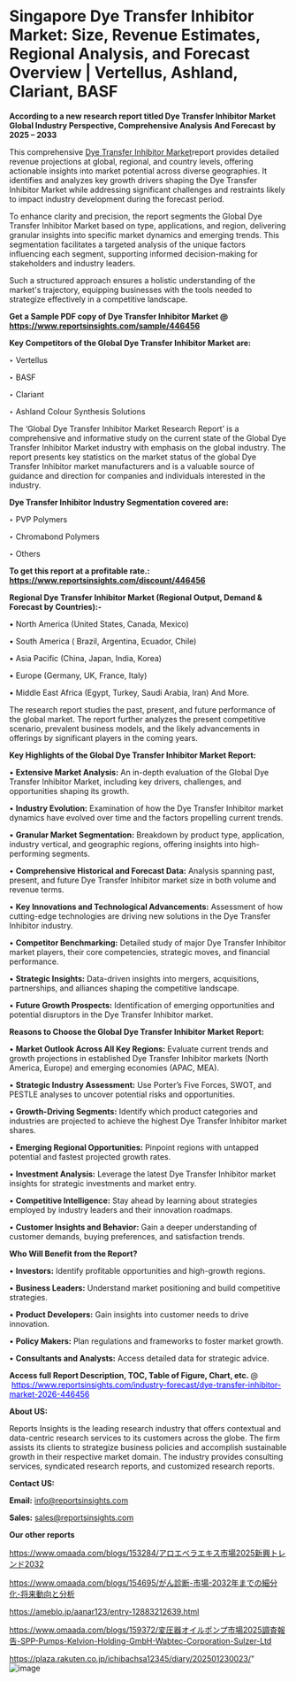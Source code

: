 # Singapore Dye Transfer Inhibitor Market: Size, Revenue Estimates, Regional Analysis, and Forecast Overview | Vertellus, Ashland, Clariant, BASF

<strong>According to a new research report titled Dye Transfer Inhibitor Market Global Industry Perspective, Comprehensive Analysis And Forecast by 2025 – 2033</strong>

This comprehensive <a href=https://www.reportsinsights.com/sample/446456>Dye Transfer Inhibitor Market</a>report provides detailed revenue projections at global, regional, and country levels, offering actionable insights into market potential across diverse geographies. It identifies and analyzes key growth drivers shaping the Dye Transfer Inhibitor Market while addressing significant challenges and restraints likely to impact industry development during the forecast period.

To enhance clarity and precision, the report segments the Global Dye Transfer Inhibitor Market based on type, applications, and region, delivering granular insights into specific market dynamics and emerging trends. This segmentation facilitates a targeted analysis of the unique factors influencing each segment, supporting informed decision-making for stakeholders and industry leaders.

Such a structured approach ensures a holistic understanding of the market's trajectory, equipping businesses with the tools needed to strategize effectively in a competitive landscape.

<strong>Get a Sample PDF copy of Dye Transfer Inhibitor Market </strong><strong>@<a href=https://www.reportsinsights.com/sample/446456 style=color:#0000ff;> https://www.reportsinsights.com/sample/446456</a></strong></font>

<strong>Key Competitors of the Global Dye Transfer Inhibitor Market are:</strong>

‣ Vertellus

‣ BASF

‣ Clariant

‣ Ashland Colour Synthesis Solutions

The ‘Global Dye Transfer Inhibitor Market Research Report’ is a comprehensive and informative study on the current state of the Global Dye Transfer Inhibitor Market industry with emphasis on the global industry. The report presents key statistics on the market status of the global Dye Transfer Inhibitor market manufacturers and is a valuable source of guidance and direction for companies and individuals interested in the industry.

<strong>Dye Transfer Inhibitor Industry Segmentation covered are:</strong>

‣ PVP Polymers

‣ Chromabond Polymers

‣ Others

<strong>To get this report at a profitable rate.: <a href=https://www.reportsinsights.com/discount/446456 style=color:#0000ff;>https://www.reportsinsights.com/discount/446456</a></strong></font>

<strong>Regional Dye Transfer Inhibitor Market (Regional Output, Demand &amp; Forecast by Countries):-</strong>

• North America (United States, Canada, Mexico)

• South America ( Brazil, Argentina, Ecuador, Chile)

• Asia Pacific (China, Japan, India, Korea)

• Europe (Germany, UK, France, Italy)

• Middle East Africa (Egypt, Turkey, Saudi Arabia, Iran) And More.

The research report studies the past, present, and future performance of the global market. The report further analyzes the present competitive scenario, prevalent business models, and the likely advancements in offerings by significant players in the coming years.

<strong>Key Highlights of the Global Dye Transfer Inhibitor Market Report:</strong>

• <strong>Extensive Market Analysis:</strong> An in-depth evaluation of the Global Dye Transfer Inhibitor Market, including key drivers, challenges, and opportunities shaping its growth.

• <strong>Industry Evolution:</strong> Examination of how the Dye Transfer Inhibitor market dynamics have evolved over time and the factors propelling current trends.

• <strong>Granular Market Segmentation:</strong> Breakdown by product type, application, industry vertical, and geographic regions, offering insights into high-performing segments.

• <strong>Comprehensive Historical and Forecast Data:</strong> Analysis spanning past, present, and future Dye Transfer Inhibitor market size in both volume and revenue terms.

• <strong>Key Innovations and Technological Advancements:</strong> Assessment of how cutting-edge technologies are driving new solutions in the Dye Transfer Inhibitor industry.

• <strong>Competitor Benchmarking:</strong> Detailed study of major Dye Transfer Inhibitor market players, their core competencies, strategic moves, and financial performance.

• <strong>Strategic Insights:</strong> Data-driven insights into mergers, acquisitions, partnerships, and alliances shaping the competitive landscape.

• <strong>Future Growth Prospects:</strong> Identification of emerging opportunities and potential disruptors in the Dye Transfer Inhibitor market.

<strong>Reasons to Choose the Global Dye Transfer Inhibitor Market Report:</strong>

• <strong>Market Outlook Across All Key Regions:</strong> Evaluate current trends and growth projections in established Dye Transfer Inhibitor markets (North America, Europe) and emerging economies (APAC, MEA).

• <strong>Strategic Industry Assessment:</strong> Use Porter’s Five Forces, SWOT, and PESTLE analyses to uncover potential risks and opportunities.

• <strong>Growth-Driving Segments:</strong> Identify which product categories and industries are projected to achieve the highest Dye Transfer Inhibitor market shares.

• <strong>Emerging Regional Opportunities:</strong> Pinpoint regions with untapped potential and fastest projected growth rates.

• <strong>Investment Analysis:</strong> Leverage the latest Dye Transfer Inhibitor market insights for strategic investments and market entry.

• <strong>Competitive Intelligence:</strong> Stay ahead by learning about strategies employed by industry leaders and their innovation roadmaps.

• <strong>Customer Insights and Behavior:</strong> Gain a deeper understanding of customer demands, buying preferences, and satisfaction trends.

<strong>Who Will Benefit from the Report?</strong>

• <strong>Investors:</strong> Identify profitable opportunities and high-growth regions.

• <strong>Business Leaders:</strong> Understand market positioning and build competitive strategies.

• <strong>Product Developers:</strong> Gain insights into customer needs to drive innovation.

• <strong>Policy Makers:</strong> Plan regulations and frameworks to foster market growth.

• <strong>Consultants and Analysts:</strong> Access detailed data for strategic advice.
</ul>
<strong>Access full Report Description, TOC, Table of Figure, Chart, etc. </strong>@  <a href=https://www.reportsinsights.com/industry-forecast/dye-transfer-inhibitor-market-2026-446456 style=color:#0000ff;>https://www.reportsinsights.com/industry-forecast/dye-transfer-inhibitor-market-2026-446456</a></font>

<strong><strong>About US</strong>:</strong>

Reports Insights is the leading research industry that offers contextual and data-centric research services to its customers across the globe. The firm assists its clients to strategize business policies and accomplish sustainable growth in their respective market domain. The industry provides consulting services, syndicated research reports, and customized research reports.

<strong>Contact US:</strong>

<p class=""""><b>Email:</b> <a href=mailto:info@reportsinsights.com>info@reportsinsights.com</a></p>
<p class=""""><b>Sales:</b> <a href=mailto:sales@reportsinsights.com>sales@reportsinsights.com</a></p>

<strong>Our other reports</strong>

<a href=https://www.omaada.com/blogs/153284/アロエベラエキス市場2025新興トレンド2032>https://www.omaada.com/blogs/153284/アロエベラエキス市場2025新興トレンド2032</a>

<a href=https://www.omaada.com/blogs/154695/がん診断-市場-2032年までの細分化-将来動向と分析>https://www.omaada.com/blogs/154695/がん診断-市場-2032年までの細分化-将来動向と分析</a>

<a href=https://ameblo.jp/aanar123/entry-12883212639.html>https://ameblo.jp/aanar123/entry-12883212639.html</a>

<a href=https://www.omaada.com/blogs/159372/変圧器オイルポンプ市場2025調査報告-SPP-Pumps-Kelvion-Holding-GmbH-Wabtec-Corporation-Sulzer-Ltd>https://www.omaada.com/blogs/159372/変圧器オイルポンプ市場2025調査報告-SPP-Pumps-Kelvion-Holding-GmbH-Wabtec-Corporation-Sulzer-Ltd</a>

<a href=https://plaza.rakuten.co.jp/ichibachsa12345/diary/202501230023/>https://plaza.rakuten.co.jp/ichibachsa12345/diary/202501230023/</a>"
![image](https://github.com/user-attachments/assets/276b4302-9ccc-48a4-a904-588cdac567a9)
